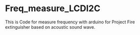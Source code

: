 # Freq_measure_LCDI2C
This is Code for measure frequency with arduino for Project Fire extinguisher based on acoustic sound wave.
